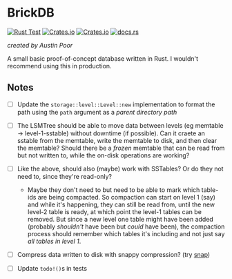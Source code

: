 # BrickDB

[![Rust Test](https://github.com/a-poor/brickdb/actions/workflows/rust-test.yml/badge.svg)](https://github.com/a-poor/brickdb/actions/workflows/rust-test.yml)
[![Crates.io](https://img.shields.io/crates/v/brickdb)](https://crates.io/crates/brickdb)
[![Crates.io](https://img.shields.io/crates/l/brickdb)](https://crates.io/crates/brickdb)
[![docs.rs](https://img.shields.io/docsrs/brickdb)](https://docs.rs/brickdb)



_created by Austin Poor_

A small basic proof-of-concept database written in Rust. I wouldn't recommend using this in production.


## Notes

- [ ] Update the `storage::level::Level::new` implementation to format the path using the `path` argument as a _parent directory path_
- [ ] The LSMTree should be able to move data between levels (eg memtable -> level-1-sstable) without downtime (if possible). Can it craete an sstable from the memtable, write the memtable to disk, and then clear the memtable? Should there be a _frozen_ memtable that can be read from but not written to, while the on-disk operations are working?
- [ ] Like the above, should also (maybe) work with SSTables? Or do they not need to, since they're read-only?
    - Maybe they don't need to but need to be able to mark which table-ids are being compacted. So compaction can start on level 1 (say) and while it's happening, they can still be read from, until the new level-2 table is ready, at which point the level-1 tables can be removed. But since a new level one table might have been added (probably _shouldn't_ have been but _could_ have been), the compaction process should remember which tables it's including and not just say _all tables in level 1_.
- [ ] Compress data written to disk with snappy compression? (try [snap](https://stackoverflow.com/questions/40740752/how-to-lay-out-b-tree-data-on-disk))
- [ ] Update `todo!()`s in tests

